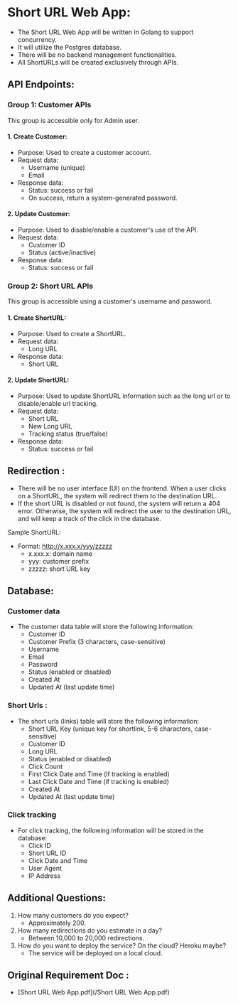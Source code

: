 # Short URL Web App:

- The Short URL Web App will be written in Golang to support concurrency.
- It will utilize the Postgres database.
- There will be no backend management functionalities.
- All ShortURLs will be created exclusively through APIs.

## API Endpoints:

### Group 1: Customer APIs
This group is accessible only for Admin user.

#### 1. Create Customer:
- Purpose: Used to create a customer account.
- Request data:
    - Username (unique)
    - Email
- Response data:
    - Status: success or fail
    - On success, return a system-generated password.

#### 2. Update Customer:
- Purpose: Used to disable/enable a customer's use of the API.
- Request data:
    - Customer ID
    - Status (active/inactive)
- Response data:
    - Status: success or fail

### Group 2: Short URL APIs
This group is accessible using a customer's username and password.

#### 1. Create ShortURL:
- Purpose: Used to create a ShortURL.
- Request data:
    - Long URL
- Response data:
    - Short URL

#### 2. Update ShortURL:
- Purpose: Used to update ShortURL information such as the long url or to disable/enable url tracking.
- Request data:
    - Short URL
    - New Long URL
    - Tracking status (true/false)
- Response data:
    - Status: success or fail

## Redirection :
- There will be no user interface (UI) on the frontend. When a user clicks on a ShortURL, the system will redirect them to the destination URL.
- If the short URL is disabled or not found, the system will return a 404 error. Otherwise, the system will redirect the user to the destination URL, and will keep a track of the click in the database.

Sample ShortURL:
- Format: http://x.xxx.x/yyy/zzzzz
    - x.xxx.x: domain name
    - yyy: customer prefix
    - zzzzz: short URL key

## Database:

### Customer data 
- The customer data table will store the following information:
    - Customer ID
    - Customer Prefix (3 characters, case-sensitive)
    - Username
    - Email
    - Password 
    - Status (enabled or disabled) 
    - Created At 
    - Updated At (last update time)

### Short Urls : 
- The short urls (links) table will store the following information:
    - Short URL Key (unique key for shortlink, 5-6 characters, case-sensitive)
    - Customer ID
    - Long URL
    - Status (enabled or disabled)
    - Click Count
    - First Click Date and Time (if tracking is enabled)
    - Last Click Date and Time (if tracking is enabled)
    - Created At
    - Updated At (last update time)

### Click tracking
- For click tracking, the following information will be stored in the database:
    - Click ID
    - Short URL ID
    - Click Date and Time
    - User Agent
    - IP Address

## Additional Questions:
1. How many customers do you expect?
    - Approximately 200.
2. How many redirections do you estimate in a day?
    - Between 10,000 to 20,000 redirections.
3. How do you want to deploy the service? On the cloud? Heroku maybe?
    - The service will be deployed on a local cloud.

## Original Requirement Doc :
- [Short URL Web App.pdf](/Short URL Web App.pdf)
